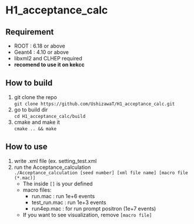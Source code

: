 # H1_acceptance_calc
## Requirement
* ROOT : 6.18 or above
* Geant4 : 4.10 or above
* libxml2 and CLHEP required
* __recomend to use it on kekcc__
## How to build
1. git clone the repo  
```git clone https://github.com/UshizawaT/H1_acceptance_calc.git```
2. go to build dir  
```cd H1_acceptance_calc/build```
3. cmake and make it  
```cmake .. && make```
## How to use
1. write .xml file (ex. setting_test.xml
2. run the Acceptance_calculation  
```./Acceptance_calculation [seed number] [xml file name] [macro file (*.mac)]```
    * The inside `[]` is your defined
    * macro files:  
        * run.mac : run 1e+6 events
        * test_run.mac : run 1e+3 events
        * run4ep.mac : for run prompt positron (1e+7 events)
    * If you want to see visualization, remove `[macro file]`  

